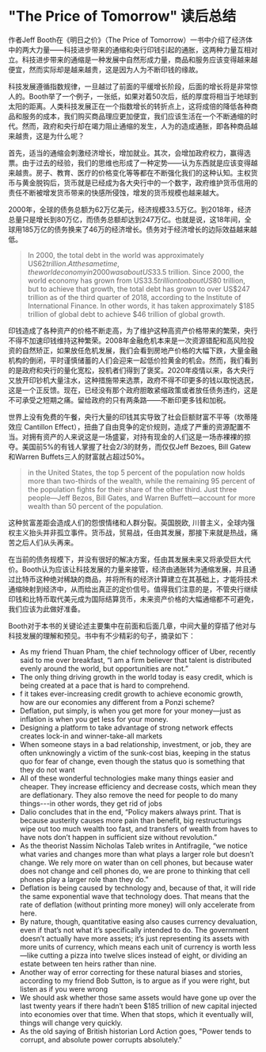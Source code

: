 # "The Price of Tomorrow" 读后总结

作者Jeff Booth在《明日之价》（The Price of Tomorrow）一书中介绍了经济体中的两大力量——科技进步带来的通缩和央行印钱引起的通胀，这两种力量互相对立。科技进步带来的通缩是一种发展中自然形成力量，商品和服务应该变得越来越便宜，然而实际却是越来越贵，这是因为人为不断印钱的缘故。

科技发展遵循指数规律，一旦越过了前面的平缓增长阶段，后面的增长将是非常惊人的。Booth举了一个例子，一张纸，如果对着50次后，纸的厚度将相当于地球到太阳的距离。人类科技发展正在一个指数增长的转折点上，这将成倍的降低各种商品和服务的成本，我们购买商品理应更加便宜，我们应该生活在一个不断通缩的时代。然而，政府和央行却在竭力阻止通缩的发生，人为的造成通胀，即各种商品越来越贵，这是为什么呢？

首先，适当的通缩会刺激经济增长，增加就业。其次，会增加政府权力，赢得选票。由于过去的经验，我们的思维也形成了一种定势——认为东西就是应该变得越来越贵。房子、教育、医疗的价格变化等等都在不断强化我们的这种认知。主权货币与黄金脱钩后，货币就是已经成为各大央行中的一个数字，政府维护货币信用的责任不断被增发货币带来的快感所侵蚀，增发的货币规模也越来越大。

2000年，全球的债务总额为62万亿美元，经济规模33.5万亿。到2018年，经济总量只是增长到80万亿，而债务总额却达到247万亿。也就是说，这18年间，全球用185万亿的债务换来了46万的经济增长。债务对于经济增长的边际效益越来越低。

> In 2000, the total debt in the world was approximately US$62 trillion. At the same time, the world economy in 2000 was about US$33.5 trillion. Since 2000, the world economy has grown from US$33.5 trillion to about US$80 trillion, but to achieve that growth, the total debt has grown to over US$247 trillion as of the third quarter of 2018, according to the Institute of International Finance. In other words, it has taken approximately $185 trillion of global debt to achieve $46 trillion of global growth.

印钱造成了各种资产的价格不断走高，为了维护这种高资产价格带来的繁荣，央行不得不加速印钱维持这种繁荣。2008年金融危机本来是一次资源错配和高风险投资的自然矫正，如果放任危机发展，我们会看到房地产价格的大幅下跌，大量金融机构的倒闭，平时谨慎储蓄的人们会迎来一起低价捡黄金的机会。然而，我们看到的是政府和央行的量化宽松，投机者们得到了褒奖。2020年疫情以来，各大央行又放开印钞机大量注水，这种措施带来选票，政府不得不印更多的钱以取悦选民，这是一个正反馈。现在，已经没有那个政府胆敢紧缩政策或者放任债务违约，这是不可承受之短期之痛。留给政府的只有两条路——不断印更多钱和加税。

世界上没有免费的午餐，央行大量的印钱其实导致了社会巨额财富不平等（坎蒂隆效应 Cantillon Effect），扭曲了自由竞争的定价规则，造成了严重的资源配置不当。对拥有资产的人来说这是一场盛宴，对持有现金的人们这是一场赤裸裸的掠夺。美国前5%的有钱人掌握了社会2/3的财务，而仅仅Jeff Bezoes, Bill Gatew和Warren Buffets三人的财富就占超过50%。 

> in the United States, the top 5 percent of the population now holds more than two-thirds of the wealth, while the remaining 95 percent of the population fights for their share of the other third. Just three people—Jeff Bezos, Bill Gates, and Warren Buffett—account for more wealth than 50 percent of the population.

这种贫富差距会造成人们的怨恨情绪和人群分裂。英国脱欧, 川普主义，全球内强权主义抬头并非孤立事件。货币战，贸易战，任由其发展，那接下来就是热战，痛苦之后人们从头再来。

在当前的债务规模下，并没有很好的解决方案，任由其发展未来又将承受巨大代价。Booth认为应该让科技发展的力量来接管，经济由通胀转为通缩发展，并且通过比特币这种绝对稀缺的商品，并将所有的经济计算建立在其基础上，才能将技术通缩映射到经济中，从而给出真正的定价信号。值得我们注意的是，不管央行继续印钱和比特币取代美元成为国际结算货币，未来资产价格的大幅通缩都不可避免，我们应该为此做好准备。

Booth对于本书的关键论述主要集中在前面和后面几章，中间大量的穿插了他对与科技发展的理解和预见。书中有不少精彩的句子，摘录如下：

* As my friend Thuan Pham, the chief technology officer of Uber, recently said to me over breakfast, “I am a firm believer that talent is distributed evenly around the world, but opportunities are not.”
* The only thing driving growth in the world today is easy credit, which is being created at a pace that is hard to comprehend.
* f it takes ever-increasing credit growth to achieve economic growth, how are our economies any different from a Ponzi scheme?
* Deflation, put simply, is when you get more for your money—just as inflation is when you get less for your money.
* Designing a platform to take advantage of strong network effects creates lock-in and winner-take-all markets
* When someone stays in a bad relationship, investment, or job, they are often unknowingly a victim of the sunk-cost bias, keeping in the status quo for fear of change, even though the status quo is something that they do not want
* All of these wonderful technologies make many things easier and cheaper. They increase efficiency and decrease costs, which mean they are deflationary. They also remove the need for people to do many things---in other words, they get rid of jobs
* Dalio concludes that in the end, “Policy makers always print. That is because austerity causes more pain than benefit, big restructurings wipe out too much wealth too fast, and transfers of wealth from haves to have nots don’t happen in sufficient size without revolution.”
* As the theorist Nassim Nicholas Taleb writes in Antifragile, “we notice what varies and changes more than what plays a larger role but doesn’t change. We rely more on water than on cell phones, but because water does not change and cell phones do, we are prone to thinking that cell phones play a larger role than they do.”
* Deflation is being caused by technology and, because of that, it will ride the same exponential wave that technology does. That means that the rate of deflation (without printing more money) will only accelerate from here.
* By nature, though, quantitative easing also causes currency devaluation, even if that’s not what it’s specifically intended to do. The government doesn’t actually have more assets; it’s just representing its assets with more units of currency, which means each unit of currency is worth less—like cutting a pizza into twelve slices instead of eight, or dividing an estate between ten heirs rather than nine.
* Another way of error correcting for these natural biases and stories, according to my friend Bob Sutton, is to argue as if you were right, but listen as if you were wrong
* We should ask whether those same assets would have gone up over the last twenty years if there hadn’t been $185 trillion of new capital injected into economies over that time. When that stops, which it eventually will, things will change very quickly.
* As the old saying of British historian Lord Action goes, "Power tends to corrupt, and absolute power corrupts absolutely."

